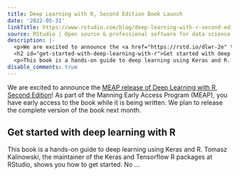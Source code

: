 ```yaml
---
title: Deep Learning with R, Second Edition Book Launch
date: '2022-05-31'
linkTitle: https://www.rstudio.com/blog/deep-learning-with-r-second-edition-book-launch/
source: RStudio | Open source & professional software for data science teams on RStudio
description: |-
  <p>We are excited to announce the <a href="https://rstd.io/dlwr-2e" target = "_blank">MEAP release of Deep Learning with R, Second Edition</a>! As part of the Manning Early Access Program (MEAP), you have early access to the book while it is being written. We plan to release the complete version of the book next month.</p>
  <h2 id="get-started-with-deep-learning-with-r">Get started with deep learning with R</h2>
  <p>This book is a hands-on guide to deep learning using Keras and R. Tomasz Kalinowski, the maintainer of the Keras and Tensorflow R packages at RStudio, shows you how to get started. No ...
disable_comments: true
---
```

<p>We are excited to announce the <a href="https://rstd.io/dlwr-2e" target = "_blank">MEAP release of Deep Learning with R, Second Edition</a>! As part of the Manning Early Access Program (MEAP), you have early access to the book while it is being written. We plan to release the complete version of the book next month.</p>
<h2 id="get-started-with-deep-learning-with-r">Get started with deep learning with R</h2>
<p>This book is a hands-on guide to deep learning using Keras and R. Tomasz Kalinowski, the maintainer of the Keras and Tensorflow R packages at RStudio, shows you how to get started. No ...
